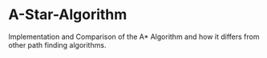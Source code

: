 # A-Star-Algorithm
Implementation and Comparison of the A* Algorithm and how it differs from other path finding algorithms.
